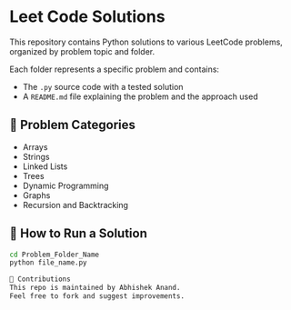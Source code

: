 # Leet Code Solutions

This repository contains Python solutions to various LeetCode problems, organized by problem topic and folder.

Each folder represents a specific problem and contains:
- The `.py` source code with a tested solution
- A `README.md` file explaining the problem and the approach used


## 🧠 Problem Categories 

- Arrays
- Strings
- Linked Lists
- Trees
- Dynamic Programming
- Graphs
- Recursion and Backtracking

## 🚀 How to Run a Solution

```bash
cd Problem_Folder_Name
python file_name.py

🙌 Contributions
This repo is maintained by Abhishek Anand.
Feel free to fork and suggest improvements.